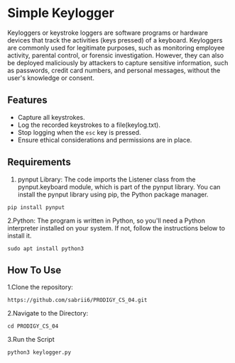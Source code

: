 # Simple Keylogger
Keyloggers or keystroke loggers are software programs or hardware devices that track the activities (keys pressed) of a keyboard. Keyloggers are commonly used for legitimate purposes, such as monitoring employee activity, parental control, or forensic investigation. However, they can also be deployed maliciously by attackers to capture sensitive information, such as passwords, credit card numbers, and personal messages, without the user's knowledge or consent.
## Features

- Capture all keystrokes.
- Log the recorded keystrokes to a file(keylog.txt).
- Stop logging when the `esc` key is pressed.
- Ensure ethical considerations and permissions are in place.

## Requirements
1. pynput Library: The code imports the Listener class from the pynput.keyboard module, which is part of the pynput library. You can install the pynput library using pip, the Python package manager.
````
pip install pynput
````
2.Python: The program is written in Python, so you'll need a Python interpreter installed on your system. If not, follow the instructions below to install it.
````
sudo apt install python3
````
## How To Use
1.Clone the repository:
````
https://github.com/sabrii6/PRODIGY_CS_04.git
````
2.Navigate to the Directory:
````
cd PRODIGY_CS_04
````
3.Run the Script
````
python3 keylogger.py
````
